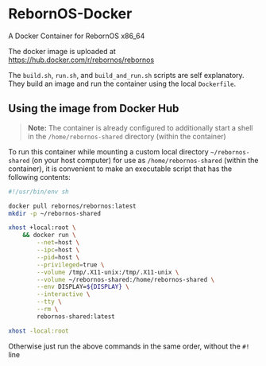 # RebornOS-Docker

A Docker Container for RebornOS x86_64

The docker image is uploaded at https://hub.docker.com/r/rebornos/rebornos

The `build.sh`, `run.sh`, and `build_and_run.sh` scripts are self explanatory. They build an image and run the container using the local `Dockerfile`.

## Using the image from Docker Hub

> **Note:** The container is already configured to additionally start a shell in the `/home/rebornos-shared` directory (within the container)

To run this container while mounting a custom local directory `~/rebornos-shared` (on your host computer) for use as `/home/rebornos-shared` (within the container), it is convenient to make an executable script that has the following contents:
```sh
#!/usr/bin/env sh

docker pull rebornos/rebornos:latest
mkdir -p ~/rebornos-shared

xhost +local:root \
    && docker run \
        --net=host \
        --ipc=host \
        --pid=host \
        --privileged=true \
        --volume /tmp/.X11-unix:/tmp/.X11-unix \
        --volume ~/rebornos-shared:/home/rebornos-shared \
        --env DISPLAY=${DISPLAY} \
        --interactive \
        --tty \
        --rm \
        rebornos-shared:latest

xhost -local:root
```
Otherwise just run the above commands in the same order, without the `#!` line

